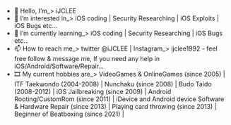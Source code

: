 - 👋 Hello, I’m_> iJCLEE
- 👀 I’m interested in_> iOS coding | Security Researching | iOS Exploits | iOS Bugs etc...
- 🌱 I’m currently learning_> iOS coding | Security Researching | iOS Bugs etc...
- 📫 How to reach me_> twitter @iJCLEE | Instagram_> ijclee1992 - feel free follow & message me, If you need any help in iOS/Android/Software/Repair...
- 🎞 My current hobbies are_> VideoGames & OnlineGames (since 2005) | ITF Taekwondo (2004-2008) | Nunchaku (since 2008) | Budo Taido (2008-2012) | iOS Jailbreaking (since 2009) | 
                              Android Rooting/CustomRom (since 2011) | iDevice and Android device Software & Hardware Repair (since 2013) |
                              Playing card throwing (since 2013) | Beginner of Beatboxing (since 2021) | 

